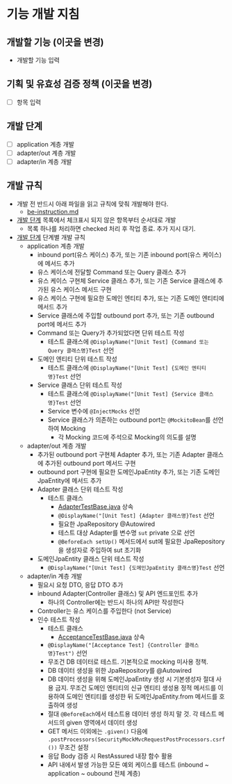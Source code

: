 # 기능 개발 지침

## 개발할 기능 (이곳을 변경)
- 개발할 기능 입력

## 기획 및 유효성 검증 정책 (이곳을 변경)
- [ ] 항목 입력

## 개발 단계
- [ ] application 계층 개발
- [ ] adapter/out 계층 개발
- [ ] adapter/in 계층 개발

## 개발 규칙
- 개발 전 반드시 아래 파일을 읽고 규칙에 맞춰 개발해야 한다.
  - [be-instruction.md](be-instruction.md)
- [개발 단계](#개발-단계) 목록에서 체크표시 되지 않은 항목부터 순서대로 개발
  - 목록 하나를 처리하면 checked 처리 후 작업 종료. 추가 지시 대기.
- [개발 단계](#개발-단계) 단계별 개발 규칙
  - application 계층 개발
    - inbound port(유스 케이스) 추가, 또는 기존 inbound port(유스 케이스)에 메서드 추가
    - 유스 케이스에 전달할 Command 또는 Query 클래스 추가
    - 유스 케이스 구현체 Service 클래스 추가, 또는 기존 Service 클래스에 추가된 유스 케이스 메서드 구현
    - 유스 케이스 구현에 필요한 도메인 엔티티 추가, 또는 기존 도메인 엔티티에 메서드 추가
    - Service 클래스에 주입할 outbound port 추가, 또는 기존 outbound port에 메서드 추가
    - Command 또는 Query가 추가되었다면 단위 테스트 작성
      - 테스트 클래스에 `@DisplayName("[Unit Test] {Command 또는 Query 클래스명}Test` 선언
    - 도메인 엔티티 단위 테스트 작성
      - 테스트 클래스에 `@DisplayName("[Unit Test] {도메인 엔티티 명}Test` 선언
    - Service 클래스 단위 테스트 작성
      - 테스트 클래스에 `@DisplayName("[Unit Test] {Service 클래스명}Test` 선언
      - Service 변수에 `@InjectMocks` 선언
      - Service 클래스가 의존하는 outbound port는 `@MockitoBean`를 선언하여 Mocking
        - 각 Mocking 코드에 주석으로 Mocking의 의도를 설명
  - adapter/out 계층 개발
    - 추가된 outbound port 구현체 Adapter 추가, 또는 기존 Adapter 클래스에 추가된 outbound port 메서드 구현
    - outbound port 구현에 필요한 도메인JpaEntity 추가, 또는 기존 도메인JpaEntity에 메서드 추가
    - Adapter 클래스 단위 테스트 작성
      - 테스트 클래스
        - [AdapterTestBase.java](src/test/java/io/jhchoe/familytree/helper/AdapterTestBase.java) 상속
        - `@DisplayName("[Unit Test] {Adapter 클래스명}Test` 선언
        - 필요한 JpaRepository @Autowired
        - 테스트 대상 Adapter를 변수명 `sut` private 으로 선언
        - `@BeforeEach setUp()` 메서드에서 sut에 필요한 JpaRepository을 생성자로 주입하여 sut 초기화
    - 도메인JpaEntity 클래스 단위 테스트 작성
      - `@DisplayName("[Unit Test] {도메인JpaEntity 클래스명}Test` 선언
  - adapter/in 계층 개발
    - 필요시 요청 DTO, 응답 DTO 추가
    - inbound Adapter(Controller 클래스) 및 API 엔드포인트 추가
      - 하나의 Controller에는 반드시 하나의 API만 작성한다
    - Controller는 유스 케이스를 주입한다 (not Service)
    - 인수 테스트 작성
      - 테스트 클래스
        - [AcceptanceTestBase.java](src/test/java/io/jhchoe/familytree/docs/AcceptanceTestBase.java) 상속
      - `@DisplayName("[Acceptance Test] {Controller 클래스명}Test")` 선언
      - 무조건 DB 데이터로 테스트. 기본적으로 mocking 미사용 정책.
      - DB 데이터 생성을 위한 JpaRepository를 @Autowired
      - DB 데이터 생성을 위해 도메인JpaEntity 생성 시 기본생성자 절대 사용 금지. 무조건 도메인 엔티티의 신규 엔티티 생성용 정적 메서드를 이용하여 도메인 엔티티를 생성한 뒤 도메인JpaEntity.from 메서드를 호출하여 생성
      - 절대 `@BeforeEach`에서 테스트용 데이터 생성 하지 말 것. 각 테스트 메서드의 given 영역에서 데이터 생성
      - GET 메서드 이외에는 `.given()` 다음에 `.postProcessors(SecurityMockMvcRequestPostProcessors.csrf())` 무조건 설정
      - 응답 Body 검증 시 RestAssured 내장 함수 활용
      - API 내에서 발생 가능한 모든 예외 케이스를 테스트 (inbound ~ application ~ oubound 전체 계층)
